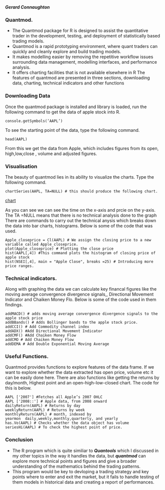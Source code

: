 ***Gerard Connaughton***

### Quantmod.
* The Quantmod package for R is designed to assist the quantitative trader in the development, testing, 
and deployment of statistically based trading models.
* Quantmod is a rapid prototyping environment, where quant traders can quickly and cleanly explore and build trading models.
* It makes modelling easier by removing the repetitive workflow issues surrounding data management, modelling interfaces,
and performance analysis. 
* It offers charting facilities that is not available elsewhere in R
The features of quantmod are presented in three sections, downloading data, charting, technical indicators and other functions

### Downloading Data

Once the quantmod package is installed and library is loaded, 
run the following command to get the data of apple stock into R.

```
console.getSymbols(‘AAPL’)
```
To see the starting point of the data, type the following command.

```
head(AAPL)
```
From this we get the data from Apple, which includes figures from its open, high,low,close , volume and adjusted figures.

### Visualisation

The beauty of quantmod lies in its ability to visualize the charts.
Type the following command.
```
chartSeries(AAPL, TA=NULL) # this should produce the following chart.
```
[chart](https://www.quantmod.com/gallery/charts/candleChart-black.png)

As you can see we can see the time on the x-axis and prcie on the y-axis. The TA =NULL means that there is no technical analysis done to the graph
There are commands to carry out the technical anysis which breaks down the data into bar charts, histograms. 
Below is some of the code that was used.
```
Apple_closeprice = Cl(AAPL) # We assign the closing price to a new variable called Apple_closeprice.
plot(Apple_closeprice) # Plotting the close price
hist(AAPL[,4]) #This command plots the histogram of closing price of apple stock
hist(NSEI[,4], main = "Apple Close", breaks =25) # Introducing more price ranges.
```
### Technical indicators.

Along with graphing the data we can calculate key financal figures like the moving average convergence divergence signals,, Directional Movement Indicator and Chaiken Money Flo.
Below is some of the code used in them findings.
```
addMACD() # adds moving average convergence divergence signals to the apple stock price
addBBands() # Adds Bollinger bands to the apple stock price.
addCCI() # Add Commodity channel index
addADX() #Add Directional Movement Indicator
addCMF() #Add Chaiken Money Flow
addCMO # Add Chaiken Money Flow
addDEMA # Add Double Exponential Moving Average
```

### Useful Functions.
Quantmod provides functions to explore features of the data frame. 
If we  want to explore whether the data extracted has open price, volume etc it can be easily done here.
There are also functions like getting the returns by day/month, Highest point and an open-high-low-closed chart.
The code for this is below.

```
AAPL ['2007'] #Fetches all Apple’s 2007 OHLC
AAPL ['2008::'] # Apple data, from 2008 onward
dailyReturn(AAPL) # Returns by day
weeklyReturn(AAPL) # Returns by week
monthlyReturn(AAPL) # month, indexed by yearmon  daily,weekly,monthly,quarterly, and yearly
has.Vo(AAPL) # Checks whether the data object has volume
seriesHi(AAPL) # To check the highest point of price.

```
### Conclusion
* The R program which is quite similiar to ***Quantools*** which I discussed in my other topics in the way it handles the data, but ***quantmod*** can explore more technical points and figures and give a broader understanding of the mathematics behind the trading patterns.
* This program would be key to devloping a trading strategy and key points where to enter and exit the market, but it fails to handle testing of them models in historical data and creating a report of performances.
